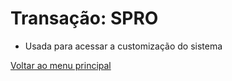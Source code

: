 # Transação: SPRO

- Usada para acessar a customização do sistema

[Voltar ao menu principal](./transacoes-tabelas-sap.md)